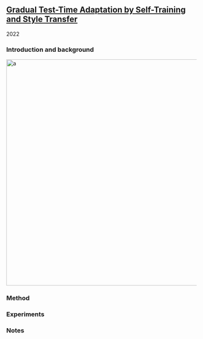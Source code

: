## [Gradual Test-Time Adaptation by Self-Training and Style Transfer](https://arxiv.org/abs/2208.07736)


2022

### Introduction and background

<img width=600 alt="a" src="https://github.com/Jo-wang/Daily-Paper-Reading/assets/46414159/cf6e27ed-cddd-4640-9093-1c1b3d04a32e">


### Method

### Experiments

### Notes
